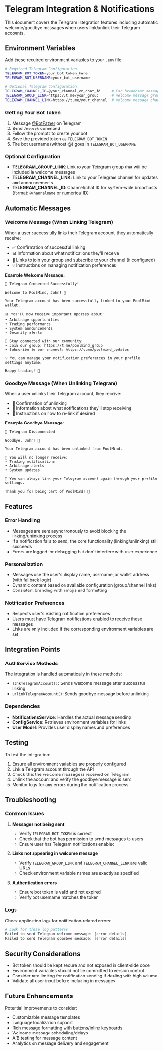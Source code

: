 # Telegram Integration & Notifications

This document covers the Telegram integration features including automatic welcome/goodbye messages when users link/unlink their Telegram accounts.

## Environment Variables

Add these required environment variables to your `.env` file:

```bash
# Required Telegram Configuration
TELEGRAM_BOT_TOKEN=your_bot_token_here
TELEGRAM_BOT_USERNAME=your_bot_username

# Optional Telegram Configuration
TELEGRAM_CHANNEL_ID=@your_channel_or_chat_id     # For broadcast messages
TELEGRAM_GROUP_LINK=https://t.me/your_group      # Welcome message group invitation
TELEGRAM_CHANNEL_LINK=https://t.me/your_channel  # Welcome message channel subscription
```

### Getting Your Bot Token

1. Message [@BotFather](https://t.me/botfather) on Telegram
2. Send `/newbot` command
3. Follow the prompts to create your bot
4. Save the provided token as `TELEGRAM_BOT_TOKEN`
5. The bot username (without @) goes in `TELEGRAM_BOT_USERNAME`

### Optional Configuration

- **TELEGRAM_GROUP_LINK**: Link to your Telegram group that will be included in welcome messages
- **TELEGRAM_CHANNEL_LINK**: Link to your Telegram channel for updates and announcements
- **TELEGRAM_CHANNEL_ID**: Channel/chat ID for system-wide broadcasts (format: `@channelname` or numerical ID)

## Automatic Messages

### Welcome Message (When Linking Telegram)

When a user successfully links their Telegram account, they automatically receive:

- ✅ Confirmation of successful linking
- 📊 Information about what notifications they'll receive
- 🔗 Links to join your group and subscribe to your channel (if configured)
- 💡 Instructions on managing notification preferences

**Example Welcome Message:**
```
🔗 Telegram Connected Successfully!

Welcome to PoolMind, John! 🎉

Your Telegram account has been successfully linked to your PoolMind wallet.

📊 You'll now receive important updates about:
• Arbitrage opportunities
• Trading performance
• System announcements
• Security alerts

📢 Stay connected with our community:
• Join our group: https://t.me/poolmind_group
• Subscribe to our channel: https://t.me/poolmind_updates

💡 You can manage your notification preferences in your profile settings anytime.

Happy trading! 🚀
```

### Goodbye Message (When Unlinking Telegram)

When a user unlinks their Telegram account, they receive:

- 👋 Confirmation of unlinking
- 📱 Information about what notifications they'll stop receiving
- 🔄 Instructions on how to re-link if desired

**Example Goodbye Message:**
```
🔗 Telegram Disconnected

Goodbye, John! 👋

Your Telegram account has been unlinked from PoolMind.

📱 You will no longer receive:
• Trading notifications
• Arbitrage alerts
• System updates

🔄 You can always link your Telegram account again through your profile settings.

Thank you for being part of PoolMind! 💙
```

## Features

### Error Handling
- Messages are sent asynchronously to avoid blocking the linking/unlinking process
- If a notification fails to send, the core functionality (linking/unlinking) still succeeds
- Errors are logged for debugging but don't interfere with user experience

### Personalization
- Messages use the user's display name, username, or wallet address (with fallback logic)
- Dynamic content based on available configuration (group/channel links)
- Consistent branding with emojis and formatting

### Notification Preferences
- Respects user's existing notification preferences
- Users must have Telegram notifications enabled to receive these messages
- Links are only included if the corresponding environment variables are set

## Integration Points

### AuthService Methods

The integration is handled automatically in these methods:

- `linkTelegramAccount()`: Sends welcome message after successful linking
- `unlinkTelegramAccount()`: Sends goodbye message before unlinking

### Dependencies

- **NotificationsService**: Handles the actual message sending
- **ConfigService**: Retrieves environment variables for links
- **User Model**: Provides user display names and preferences

## Testing

To test the integration:

1. Ensure all environment variables are properly configured
2. Link a Telegram account through the API
3. Check that the welcome message is received on Telegram
4. Unlink the account and verify the goodbye message is sent
5. Monitor logs for any errors during the notification process

## Troubleshooting

### Common Issues

1. **Messages not being sent**
   - Verify `TELEGRAM_BOT_TOKEN` is correct
   - Check that the bot has permission to send messages to users
   - Ensure user has Telegram notifications enabled

2. **Links not appearing in welcome message**
   - Verify `TELEGRAM_GROUP_LINK` and `TELEGRAM_CHANNEL_LINK` are valid URLs
   - Check environment variable names are exactly as specified

3. **Authentication errors**
   - Ensure bot token is valid and not expired
   - Verify bot username matches the token

### Logs

Check application logs for notification-related errors:
```bash
# Look for these log patterns
Failed to send Telegram welcome message: [error details]
Failed to send Telegram goodbye message: [error details]
```

## Security Considerations

- Bot token should be kept secure and not exposed in client-side code
- Environment variables should not be committed to version control
- Consider rate limiting for notification sending if dealing with high volume
- Validate all user input before including in messages

## Future Enhancements

Potential improvements to consider:

- Customizable message templates
- Language localization support
- Rich message formatting with buttons/inline keyboards
- Welcome message scheduling/delays
- A/B testing for message content
- Analytics on message delivery and engagement
